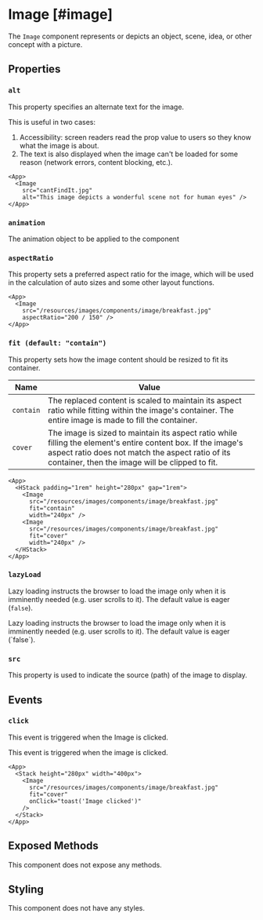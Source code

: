 # Image [#image]

The `Image` component represents or depicts an object, scene, idea, or other concept with a picture.

## Properties

### `alt`

This property specifies an alternate text for the image.

This is useful in two cases:
1. Accessibility: screen readers read the prop value to users so they know what the image is about.
2. The text is also displayed when the image can't be loaded for some reason (network errors, content blocking, etc.).

```xmlui-pg copy display name="Example: alt"
<App>
  <Image 
    src="cantFindIt.jpg" 
    alt="This image depicts a wonderful scene not for human eyes" />
</App>
```

### `animation`

The animation object to be applied to the component

### `aspectRatio`

This property sets a preferred aspect ratio for the image, which will be used in the calculation of auto sizes and some other layout functions.

```xmlui-pg copy display name="Example: aspectRatio"
<App>
  <Image 
    src="/resources/images/components/image/breakfast.jpg" 
    aspectRatio="200 / 150" />
</App>
```

### `fit (default: "contain")`

This property sets how the image content should be resized to fit its container.

| Name      | Value |
| --------- | ----- |
| `contain` | The replaced content is scaled to maintain its aspect ratio while fitting within the image's container. The entire image is made to fill the container. |
| `cover`   | The image is sized to maintain its aspect ratio while filling the element's entire content box. If the image's aspect ratio does not match the aspect ratio of its container, then the image will be clipped to fit. |

```xmlui-pg copy display name="Example: fit"
<App>
  <HStack padding="1rem" height="280px" gap="1rem">
    <Image 
      src="/resources/images/components/image/breakfast.jpg" 
      fit="contain" 
      width="240px" />
    <Image 
      src="/resources/images/components/image/breakfast.jpg" 
      fit="cover" 
      width="240px" />
  </HStack>
</App>
```

### `lazyLoad`

Lazy loading instructs the browser to load the image only when it is imminently needed (e.g. user scrolls to it). The default value is eager (`false`).

Lazy loading instructs the browser to load the image only when it is imminently needed (e.g. user scrolls to it).
The default value is eager (\`false\`).

### `src`

This property is used to indicate the source (path) of the image to display.

## Events

### `click`

This event is triggered when the Image is clicked.

This event is triggered when the image is clicked.

```xmlui-pg copy {5} display name="Example: click"
<App>
  <Stack height="280px" width="400px">
    <Image
      src="/resources/images/components/image/breakfast.jpg"
      fit="cover"
      onClick="toast('Image clicked')"
    />
  </Stack>
</App>
```

## Exposed Methods

This component does not expose any methods.

## Styling

This component does not have any styles.
